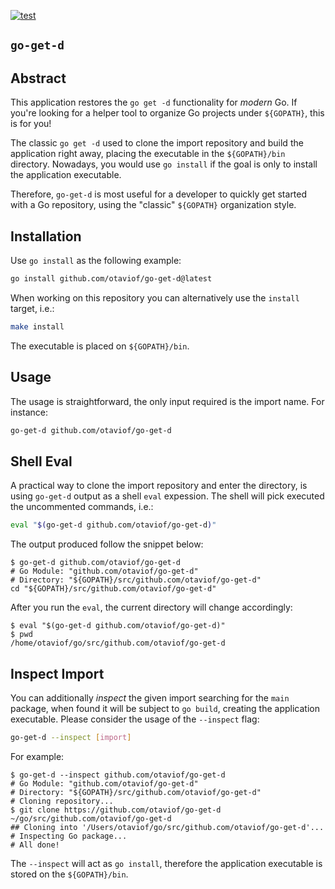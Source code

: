 [![test][workflowsTestBadge]][workflowsTest]

`go-get-d`
----------

## Abstract

This application restores the `go get -d` functionality for *modern* Go. If you're looking for a helper tool to organize Go projects under `${GOPATH}`, this is for you!

The classic `go get -d` used to clone the import repository and build the application right away, placing the executable in the `${GOPATH}/bin` directory. Nowadays, you would use `go install` if the goal is only to install the application executable.

Therefore, `go-get-d` is most useful for a developer to quickly get started with a Go repository, using the "classic" `${GOPATH}` organization style.

## Installation

Use `go install` as the following example:


```bash
go install github.com/otaviof/go-get-d@latest
```

When working on this repository you can alternatively use the `install` target, i.e.:

```bash
make install
```

The executable is placed on `${GOPATH}/bin`.

## Usage

The usage is straightforward, the only input required is the import name. For instance:

```bash
go-get-d github.com/otaviof/go-get-d
```

## Shell Eval

A practical way to clone the import repository and enter the directory, is using `go-get-d` output as a shell `eval` expession. The shell will pick executed the uncommented commands, i.e.:

```bash
eval "$(go-get-d github.com/otaviof/go-get-d)"
```

The output produced follow the snippet below:

```
$ go-get-d github.com/otaviof/go-get-d
# Go Module: "github.com/otaviof/go-get-d"
# Directory: "${GOPATH}/src/github.com/otaviof/go-get-d"
cd "${GOPATH}/src/github.com/otaviof/go-get-d"
```

After you run the `eval`, the current directory will change accordingly:

```
$ eval "$(go-get-d github.com/otaviof/go-get-d)"
$ pwd
/home/otaviof/go/src/github.com/otaviof/go-get-d
```

## Inspect Import

You can additionally *inspect* the given import searching for the `main` package, when found it will be subject to `go build`, creating the application executable. Please consider the usage of the `--inspect` flag:

```bash
go-get-d --inspect [import]
```

For example:

```
$ go-get-d --inspect github.com/otaviof/go-get-d
# Go Module: "github.com/otaviof/go-get-d"
# Directory: "${GOPATH}/src/github.com/otaviof/go-get-d"
# Cloning repository...
$ git clone https://github.com/otaviof/go-get-d ~/go/src/github.com/otaviof/go-get-d
## Cloning into '/Users/otaviof/go/src/github.com/otaviof/go-get-d'...
# Inspecting Go package...
# All done!
```
The `--inspect` will act as `go install`, therefore the application executable is stored on the `${GOPATH}/bin`.

[workflowsTest]: https://github.com/otaviof/go-get-d/actions/workflows/test.yaml
[workflowsTestBadge]: https://github.com/otaviof/go-get-d/actions/workflows/test.yaml/badge.svg

